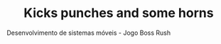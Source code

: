 <h1 align="center">Kicks punches and some horns</h1>
Desenvolvimento de sistemas móveis - Jogo Boss Rush
